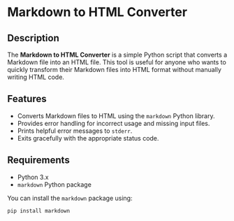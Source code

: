 # Markdown to HTML Converter

## Description

The **Markdown to HTML Converter** is a simple Python script that converts a Markdown file into an HTML file. This tool is useful for anyone who wants to quickly transform their Markdown files into HTML format without manually writing HTML code.

## Features

- Converts Markdown files to HTML using the `markdown` Python library.
- Provides error handling for incorrect usage and missing input files.
- Prints helpful error messages to `stderr`.
- Exits gracefully with the appropriate status code.

## Requirements

- Python 3.x
- `markdown` Python package

You can install the `markdown` package using:

```bash
pip install markdown


